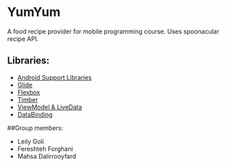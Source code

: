 
# YumYum

A food recipe provider for mobile programming course. Uses spoonacular recipe API.


## Libraries:

* [Android Support Libraries](https://developer.android.com/topic/libraries/support-library/revisions)
* [Glide](https://github.com/bumptech/glide)
* [Flexbox](https://github.com/google/flexbox-layout)
* [Timber](https://github.com/JakeWharton/timber)
* [ViewModel & LiveData](https://developer.android.com/topic/libraries/architecture/adding-components)
* [DataBinding](https://developer.android.com/topic/libraries/data-binding/)

##Group members:
* Leily Goli
* Fereshteh Forghani
* Mahsa Dalirrooyfard
